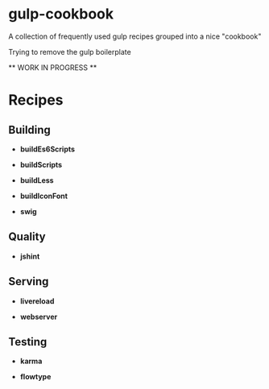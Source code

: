 # gulp-cookbook
A collection of frequently used gulp recipes grouped into a nice "cookbook"

Trying to remove the gulp boilerplate
 
 
** WORK IN PROGRESS **
 
# Recipes
 
## Building

- **buildEs6Scripts**

- **buildScripts**

- **buildLess**

- **buildIconFont**

- **swig**

## Quality

- **jshint**

## Serving

- **livereload**

- **webserver**

## Testing

- **karma**

- **flowtype**
